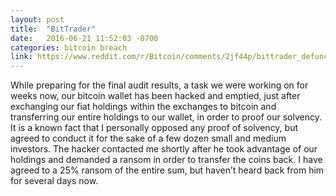 ```yaml
---
layout: post
title:  "BitTrader"
date:   2016-06-21 11:52:03 -0700
categories: bitcoin breach
link: https://www.reddit.com/r/Bitcoin/comments/2jf44p/bittrader_defunct/
---
```

While preparing for the final audit results, a task we were working on for weeks now, our bitcoin wallet has been hacked and emptied, just after exchanging our fiat holdings within the exchanges to bitcoin and transferring our entire holdings to our wallet, in order to proof our solvency.
It is a known fact that I personally opposed any proof of solvency, but agreed to conduct it for the sake of a few dozen small and medium investors.
The hacker contacted me shortly after he took advantage of our holdings and demanded a ransom in order to transfer the coins back. I have agreed to a 25% ransom of the entire sum, but haven’t heard back from him for several days now.
